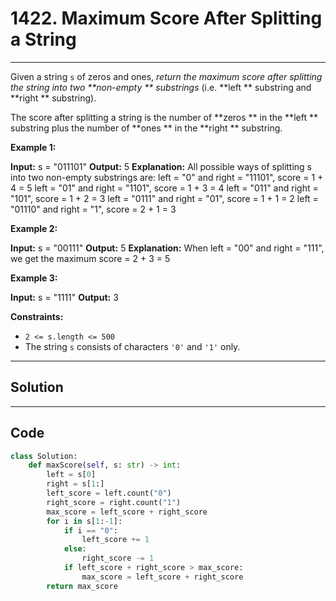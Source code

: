 # 1422. Maximum Score After Splitting a String

---

Given a string `s` of zeros and ones, _return the maximum score after splitting the string into two **non-empty ** substrings_ (i.e. **left ** substring and **right ** substring).

The score after splitting a string is the number of **zeros ** in the **left ** substring plus the number of **ones ** in the **right ** substring.

 

**Example 1:**


**Input:** s = "011101"
**Output:** 5 
**Explanation:** 
All possible ways of splitting s into two non-empty substrings are:
left = "0" and right = "11101", score = 1 + 4 = 5 
left = "01" and right = "1101", score = 1 + 3 = 4 
left = "011" and right = "101", score = 1 + 2 = 3 
left = "0111" and right = "01", score = 1 + 1 = 2 
left = "01110" and right = "1", score = 2 + 1 = 3


**Example 2:**


**Input:** s = "00111"
**Output:** 5
**Explanation:** When left = "00" and right = "111", we get the maximum score = 2 + 3 = 5


**Example 3:**


**Input:** s = "1111"
**Output:** 3


 

**Constraints:**

  * `2 <= s.length <= 500`
  * The string `s` consists of characters `'0'` and `'1'` only.

---

## Solution



---

## Code
```python
class Solution:
    def maxScore(self, s: str) -> int:
        left = s[0]
        right = s[1:]
        left_score = left.count("0")
        right_score = right.count("1")
        max_score = left_score + right_score
        for i in s[1:-1]:
            if i == "0":
                left_score += 1
            else:
                right_score -= 1
            if left_score + right_score > max_score:
                max_score = left_score + right_score
        return max_score
```